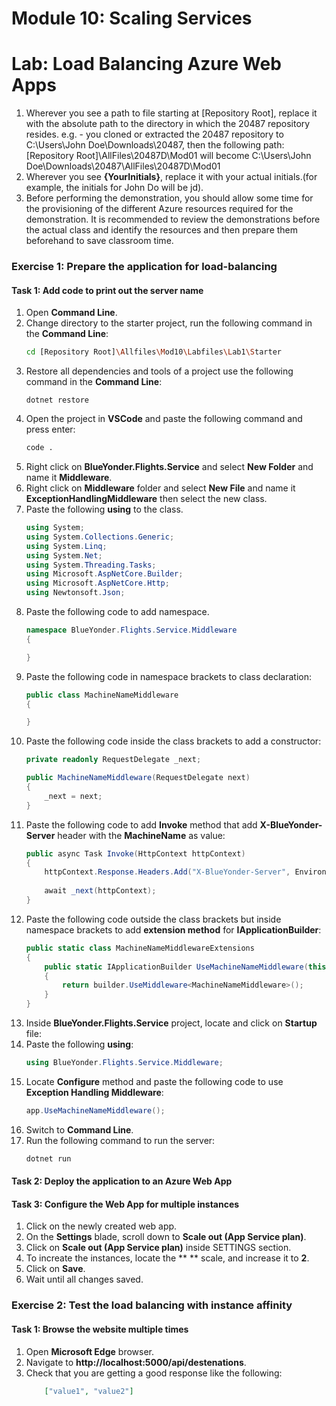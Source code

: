 # Module 10: Scaling Services

# Lab: Load Balancing Azure Web Apps

1. Wherever you see a path to file starting at [Repository Root], replace it with the absolute path to the directory in which the 20487 repository resides. 
 e.g. - you cloned or extracted the 20487 repository to C:\Users\John Doe\Downloads\20487, then the following path: [Repository Root]\AllFiles\20487D\Mod01 will become C:\Users\John Doe\Downloads\20487\AllFiles\20487D\Mod01
2. Wherever you see **{YourInitials}**, replace it with your actual initials.(for example, the initials for John Do will be jd).
3. Before performing the demonstration, you should allow some time for the provisioning of the different Azure resources required for the demonstration. It is recommended to review the demonstrations before the actual class and identify the resources and then prepare them beforehand to save classroom time.


### Exercise 1: Prepare the application for load-balancing

#### Task 1: Add code to print out the server name

1. Open **Command Line**.
2. Change directory to the starter project, run the following command in the **Command Line**:
    ```bash
    cd [Repository Root]\Allfiles\Mod10\Labfiles\Lab1\Starter
    ```
3. Restore all dependencies and tools of a project use the following command in the **Command Line**:
    ```base
    dotnet restore
    ```
4. Open the project in **VSCode** and paste the following command and press enter:
    ```bash
    code .
    ```
5. Right click on **BlueYonder.Flights.Service** and select **New Folder** and name it **Middleware**.
6. Right click on **Middleware** folder and select **New File** and name it **ExceptionHandlingMiddleware** then select the new class.
7. Paste the following **using** to the class.
    ```cs
    using System;
    using System.Collections.Generic;
    using System.Linq;
    using System.Net;
    using System.Threading.Tasks;
    using Microsoft.AspNetCore.Builder;
    using Microsoft.AspNetCore.Http;
    using Newtonsoft.Json;
    ```
8. Paste the following code to add namespace.
    ```cs
    namespace BlueYonder.Flights.Service.Middleware
    {

    }
    ```
9. Paste the following code in namespace brackets to class declaration:
    ```cs
    public class MachineNameMiddleware
    {

    }
    ```
10. Paste the following code inside the class brackets to add a constructor:
    ```cs
    private readonly RequestDelegate _next;

    public MachineNameMiddleware(RequestDelegate next)
    {
        _next = next;
    }
    ```
11. Paste the following code to add **Invoke** method that add **X-BlueYonder-Server** header with the **MachineName** as value:
    ```cs
    public async Task Invoke(HttpContext httpContext)
    {
        httpContext.Response.Headers.Add("X-BlueYonder-Server", Environment.MachineName);
            
        await _next(httpContext);
    }
    ```
12. Paste the following code outside the class brackets but inside namespace brackets to add **extension method** for **IApplicationBuilder**:
    ```cs
    public static class MachineNameMiddlewareExtensions
    {
        public static IApplicationBuilder UseMachineNameMiddleware(this IApplicationBuilder builder)
        {
            return builder.UseMiddleware<MachineNameMiddleware>();
        }
    }
    ```
13. Inside **BlueYonder.Flights.Service** project, locate and click on **Startup** file:
14. Paste the following **using**:
    ```cs
    using BlueYonder.Flights.Service.Middleware;
    ```
15. Locate **Configure** method and paste the following code to use **Exception Handling Middleware**:
    ```cs
    app.UseMachineNameMiddleware();
    ```
16. Switch to **Command Line**.
17. Run the following command to run the server:
    ```bash
    dotnet run
    ```

#### Task 2: Deploy the application to an Azure Web App



#### Task 3: Configure the Web App for multiple instances

1. Click on the newly created web app.
2. On the **Settings** blade, scroll down to **Scale out (App Service plan)**.
3. Click on **Scale out (App Service plan)** inside SETTINGS section.
4. To increate the instances, locate the ** ** scale, and increase it to **2**.
5. Click on **Save**.
6. Wait until all changes saved.


### Exercise 2: Test the load balancing with instance affinity

#### Task 1: Browse the website multiple times

1. Open **Microsoft Edge** browser.
2. Navigate to **http://localhost:5000/api/destenations**.
3. Check that you are getting a good response like the following:
	```json
		["value1", "value2"]
	```